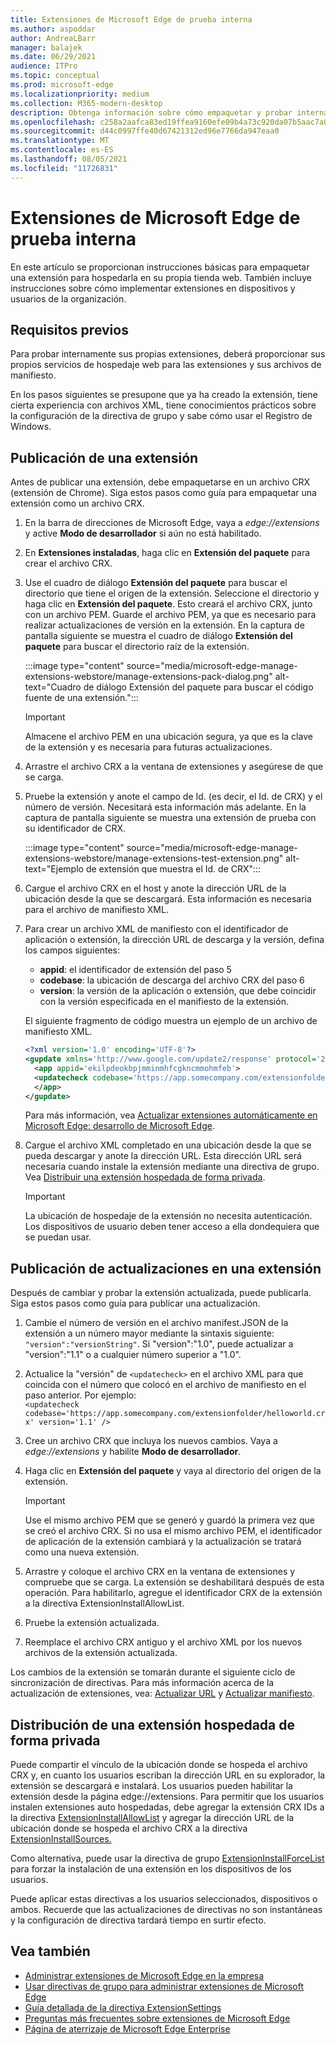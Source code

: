 ```yaml
---
title: Extensiones de Microsoft Edge de prueba interna
ms.author: aspoddar
author: AndreaLBarr
manager: balajek
ms.date: 06/29/2021
audience: ITPro
ms.topic: conceptual
ms.prod: microsoft-edge
ms.localizationpriority: medium
ms.collection: M365-modern-desktop
description: Obtenga información sobre cómo empaquetar y probar internamente extensiones de Microsoft Edge en la empresa.
ms.openlocfilehash: c258a2aafca83ed19ffea9160efe09b4a73c920da07b5aac7a0d5ef546db4822
ms.sourcegitcommit: d44c0997ffe40d67421312ed96e7766da947eaa0
ms.translationtype: MT
ms.contentlocale: es-ES
ms.lasthandoff: 08/05/2021
ms.locfileid: "11726831"
---
```

# <a name="self-host-microsoft-edge-extensions"></a>Extensiones de Microsoft Edge de prueba interna

En este artículo se proporcionan instrucciones básicas para empaquetar una extensión para hospedarla en su propia tienda web. También incluye instrucciones sobre cómo implementar extensiones en dispositivos y usuarios de la organización.

## <a name="prerequisites"></a>Requisitos previos

Para probar internamente sus propias extensiones, deberá proporcionar sus propios servicios de hospedaje web para las extensiones y sus archivos de manifiesto.

 En los pasos siguientes se presupone que ya ha creado la extensión, tiene cierta experiencia con archivos XML, tiene conocimientos prácticos sobre la configuración de la directiva de grupo y sabe cómo usar el Registro de Windows.

## <a name="publish-an-extension"></a>Publicación de una extensión

Antes de publicar una extensión, debe empaquetarse en un archivo CRX (extensión de Chrome). Siga estos pasos como guía para empaquetar una extensión como un archivo CRX.

1. En la barra de direcciones de Microsoft Edge, vaya a *edge://extensions* y active **Modo de desarrollador** si aún no está habilitado.
2. En **Extensiones instaladas**, haga clic en **Extensión del paquete** para crear el archivo CRX.
3. Use el cuadro de diálogo **Extensión del paquete** para buscar el directorio que tiene el origen de la extensión. Seleccione el directorio y haga clic en **Extensión del paquete**.  Esto creará el archivo CRX, junto con un archivo PEM. Guarde el archivo PEM, ya que es necesario para realizar actualizaciones de versión en la extensión. En la captura de pantalla siguiente se muestra el cuadro de diálogo **Extensión del paquete** para buscar el directorio raíz de la extensión.

   :::image type="content" source="media/microsoft-edge-manage-extensions-webstore/manage-extensions-pack-dialog.png" alt-text="Cuadro de diálogo Extensión del paquete para buscar el código fuente de una extensión.":::

   > [!IMPORTANT]
   > Almacene el archivo PEM en una ubicación segura, ya que es la clave de la extensión y es necesaria para futuras actualizaciones.

4. Arrastre el archivo CRX a la ventana de extensiones y asegúrese de que se carga.
5. Pruebe la extensión y anote el campo de Id. (es decir, el Id. de CRX) y el número de versión. Necesitará esta información más adelante. En la captura de pantalla siguiente se muestra una extensión de prueba con su identificador de CRX.

   :::image type="content" source="media/microsoft-edge-manage-extensions-webstore/manage-extensions-test-extension.png" alt-text="Ejemplo de extensión que muestra el Id. de CRX":::

6. Cargue el archivo CRX en el host y anote la dirección URL de la ubicación desde la que se descargará. Esta información es necesaria para el archivo de manifiesto XML.
7. Para crear un archivo XML de manifiesto con el identificador de aplicación o extensión, la dirección URL de descarga y la versión, defina los campos siguientes:  

   - **appid**: el identificador de extensión del paso 5
   - **codebase**: la ubicación de descarga del archivo CRX del paso 6
   - **version**: la versión de la aplicación o extensión, que debe coincidir con la versión especificada en el manifiesto de la extensión.

   El siguiente fragmento de código muestra un ejemplo de un archivo de manifiesto XML.

   ```xml
   <?xml version='1.0' encoding='UTF-8'?> 
   <gupdate xmlns='http://www.google.com/update2/response' protocol='2.0'> 
     <app appid='ekilpdeokbpjmminmhfcgkncmmohmfeb'> 
     <updatecheck codebase='https://app.somecompany.com/extensionfolder/helloworld.crx' version='1.0' /> 
     </app> 
   </gupdate> 
   ```

   Para más información, vea [Actualizar extensiones automáticamente en Microsoft Edge: desarrollo de Microsoft Edge](/microsoft-edge/extensions-chromium/enterprise/auto-update).

8. Cargue el archivo XML completado en una ubicación desde la que se pueda descargar y anote la dirección URL. Esta dirección URL será necesaria cuando instale la extensión mediante una directiva de grupo. Vea [Distribuir una extensión hospedada de forma privada](#distribute-a-privately-hosted-extension).

   > [!IMPORTANT]
   > La ubicación de hospedaje de la extensión no necesita autenticación. Los dispositivos de usuario deben tener acceso a ella dondequiera que se puedan usar.

## <a name="publish-updates-to-an-extension"></a>Publicación de actualizaciones en una extensión

Después de cambiar y probar la extensión actualizada, puede publicarla. Siga estos pasos como guía para publicar una actualización.

1. Cambie el número de versión en el archivo manifest.JSON de la extensión a un número mayor mediante la sintaxis siguiente: `"version":"versionString"`. Si "version":"1.0", puede actualizar a "version":"1.1" o a cualquier número superior a "1.0".
2. Actualice la "versión" de `<updatecheck>` en el archivo XML para que coincida con el número que colocó en el archivo de manifiesto en el paso anterior. Por ejemplo:<br>`<updatecheck codebase='https://app.somecompany.com/extensionfolder/helloworld.crx' version='1.1' />`
3. Cree un archivo CRX que incluya los nuevos cambios. Vaya a *edge://extensions* y habilite **Modo de desarrollador**.
4. Haga clic en **Extensión del paquete** y vaya al directorio del origen de la extensión.

   > [!IMPORTANT]
   > Use el mismo archivo PEM que se generó y guardó la primera vez que se creó el archivo CRX. Si no usa el mismo archivo PEM, el identificador de aplicación de la extensión cambiará y la actualización se tratará como una nueva extensión.

5. Arrastre y coloque el archivo CRX en la ventana de extensiones y compruebe que se carga. La extensión se deshabilitará después de esta operación. Para habilitarlo, agregue el identificador CRX de la extensión a la directiva ExtensionInstallAllowList. 
6. Pruebe la extensión actualizada.
7. Reemplace el archivo CRX antiguo y el archivo XML por los nuevos archivos de la extensión actualizada.

Los cambios de la extensión se tomarán durante el siguiente ciclo de sincronización de directivas. Para más información acerca de la actualización de extensiones, vea: [Actualizar URL](/microsoft-edge/extensions-chromium/enterprise/auto-update#update-url) y [Actualizar manifiesto](/microsoft-edge/extensions-chromium/enterprise/auto-update#updated-manifest).

## <a name="distribute-a-privately-hosted-extension"></a>Distribución de una extensión hospedada de forma privada

Puede compartir el vínculo de la ubicación donde se hospeda el archivo CRX y, en cuanto los usuarios escriban la dirección URL en su explorador, la extensión se descargará e instalará. Los usuarios pueden habilitar la extensión desde la página edge://extensions. Para permitir que los usuarios instalen extensiones auto hospedadas, debe agregar la extensión CRX IDs a la directiva [ExtensionInstallAllowList](/deployedge/microsoft-edge-policies#extensioninstallallowlist) y agregar la dirección URL de la ubicación donde se hospeda el archivo CRX a la directiva [ExtensionInstallSources.](/deployedge/microsoft-edge-policies#extensioninstallsources)

Como alternativa, puede usar la directiva de grupo [ExtensionInstallForceList](/deployedge/microsoft-edge-manage-extensions-policies#force-install-an-extension) para forzar la instalación de una extensión en los dispositivos de los usuarios.

Puede aplicar estas directivas a los usuarios seleccionados, dispositivos o ambos. Recuerde que las actualizaciones de directivas no son instantáneas y la configuración de directiva tardará tiempo en surtir efecto.

## <a name="see-also"></a>Vea también

- [Administrar extensiones de Microsoft Edge en la empresa](microsoft-edge-manage-extensions.md)
- [Usar directivas de grupo para administrar extensiones de Microsoft Edge](microsoft-edge-manage-extensions-policies.md)
- [Guía detallada de la directiva ExtensionSettings](microsoft-edge-manage-extensions-ref-guide.md)
- [Preguntas más frecuentes sobre extensiones de Microsoft Edge](microsoft-edge-manage-extensions-faq.md)
- [Página de aterrizaje de Microsoft Edge Enterprise](https://aka.ms/EdgeEnterprise)
